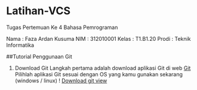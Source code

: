 # Latihan-VCS
Tugas Pertemuan Ke 4 Bahasa Pemrograman

Nama    : Faza Ardan Kusuma
NIM     : 312010001
Kelas   : T1.B1.20
Prodi   : Teknik Informatika

##Tutorial Penggunaan Git
1. Download Git
    Langkah pertama adalah download aplikasi Git di web [Git](https://git-scm.com/)
    Pilihlah aplikasi Git sesuai dengan OS yang kamu gunakan sekarang (windows / linux)
   ! [Download git view](https://github.com/fazakus/Latihan-VCS/blob/main/Pic/view%20git%20download.png)
